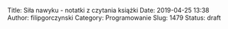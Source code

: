 Title: Siła nawyku - notatki z czytania książki
Date: 2019-04-25 13:38
Author: filipgorczynski
Category: Programowanie
Slug: 1479
Status: draft


